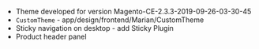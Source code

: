 - Theme developed for version Magento-CE-2.3.3-2019-09-26-03-30-45
- `CustomTheme` - app/design/frontend/Marian/CustomTheme
- Sticky navigation on desktop - add Sticky Plugin
- Product header panel